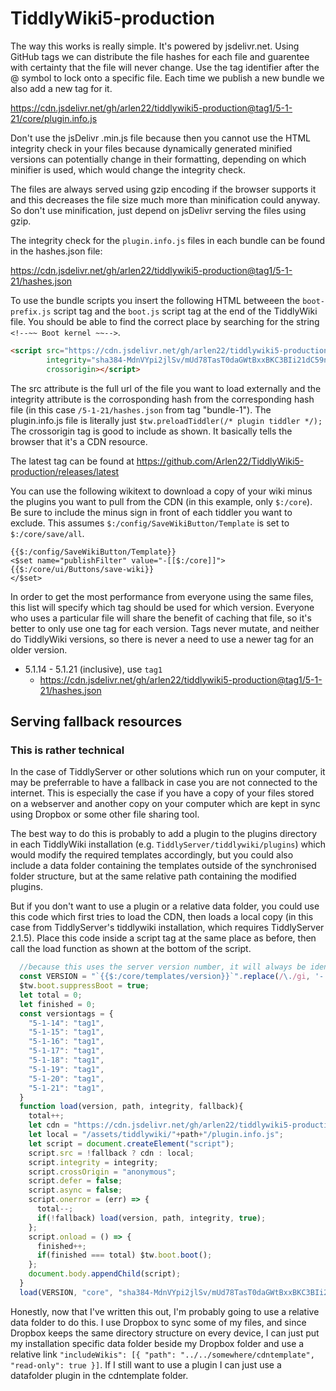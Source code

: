 # TiddlyWiki5-production

The way this works is really simple. It's powered by jsdelivr.net. Using GitHub tags we can distribute the file hashes for each file and guarentee with certainty that the file will never change. Use the tag identifier after the @ symbol to lock onto a specific file. Each time we publish a new bundle we also add a new tag for it.

https://cdn.jsdelivr.net/gh/arlen22/tiddlywiki5-production@tag1/5-1-21/core/plugin.info.js

Don't use the jsDelivr .min.js file because then you cannot use the HTML integrity check in your files because dynamically generated minified versions can potentially change in their formatting, depending on which minifier is used, which would change the integrity check. 

The files are always served using gzip encoding if the browser supports it and this decreases the file size much more than minification could anyway. So don't use minification, just depend on jsDelivr serving the files using gzip. 

The integrity check for the `plugin.info.js` files in each bundle can be found in the hashes.json file:

https://cdn.jsdelivr.net/gh/arlen22/tiddlywiki5-production@tag1/5-1-21/hashes.json

To use the bundle scripts you insert the following HTML betweeen the `boot-prefix.js` script tag and the `boot.js` script tag at the end of the TiddlyWiki file. You should be able to find the correct place by searching for the string `<!--~~ Boot kernel ~~-->`.

```html
<script src="https://cdn.jsdelivr.net/gh/arlen22/tiddlywiki5-production@tag1/5-1-21/core/plugin.info.js" 
        integrity="sha384-MdnVYpi2jlSv/mUd78TasT0daGWtBxxBKC3BIi21dC59nAoPHVK86ujlM6BhyOrt"
        crossorigin></script>
```

The src attribute is the full url of the file you want to load externally and the integrity attribute is the corrosponding hash from the corresponding hash file (in this case `/5-1-21/hashes.json` from tag "bundle-1"). The plugin.info.js file is literally just `$tw.preloadTiddler(/* plugin tiddler */);` The crossorigin tag is good to include as shown. It basically tells the browser that it's a CDN resource. 

The latest tag can be found at https://github.com/Arlen22/TiddlyWiki5-production/releases/latest

You can use the following wikitext to download a copy of your wiki minus the plugins you want to pull from the CDN (in this example, only `$:/core`). Be sure to include the minus sign in front of each tiddler you want to exclude. This assumes `$:/config/SaveWikiButton/Template` is set to `$:/core/save/all`. 

```plain
{{$:/config/SaveWikiButton/Template}}
<$set name="publishFilter" value="-[[$:/core]]">
{{$:/core/ui/Buttons/save-wiki}}
</$set>
```

In order to get the most performance from everyone using the same files, this list will specify which tag should be used for which version. Everyone who uses a particular file will share the benefit of caching that file, so it's better to only use one tag for each version. Tags never mutate, and neither do TiddlyWiki versions, so there is never a need to use a newer tag for an older version. 

- 5.1.14 - 5.1.21 (inclusive), use `tag1`
  - https://cdn.jsdelivr.net/gh/arlen22/tiddlywiki5-production@tag1/5-1-21/hashes.json
  
## Serving fallback resources

### This is rather technical

In the case of TiddlyServer or other solutions which run on your computer, it may be preferrable to have a fallback in case you are not connected to the internet. This is especially the case if you have a copy of your files stored on a webserver and another copy on your computer which are kept in sync using Dropbox or some other file sharing tool. 

The best way to do this is probably to add a plugin to the plugins directory in each TiddlyWiki installation (e.g. `TiddlyServer/tiddlywiki/plugins`) which would modify the required templates accordingly, but you could also include a data folder containing the templates outside of the synchronised folder structure, but at the same relative path containing the modified plugins. 

But if you don't want to use a plugin or a relative data folder, you could use this code which first tries to load the CDN, then loads a local copy (in this case from TiddlyServer's tiddlywiki installation, which requires TiddlyServer 2.1.5). Place this code inside a script tag at the same place as before, then call the load function as shown at the bottom of the script. 

```js
  //because this uses the server version number, it will always be identical to the fallback
  const VERSION = "`{{$:/core/templates/version}}`".replace(/\./gi, '-');
  $tw.boot.suppressBoot = true;
  let total = 0;
  let finished = 0;
  const versiontags = {
    "5-1-14": "tag1",
    "5-1-15": "tag1",
    "5-1-16": "tag1",
    "5-1-17": "tag1",
    "5-1-18": "tag1",
    "5-1-19": "tag1",
    "5-1-20": "tag1",
    "5-1-21": "tag1",
  }
  function load(version, path, integrity, fallback){
    total++;
    let cdn = "https://cdn.jsdelivr.net/gh/arlen22/tiddlywiki5-production@" + versiontags[version] || "method1" + "/" + version + "/" + path + "/plugin.info.js";
    let local = "/assets/tiddlywiki/"+path+"/plugin.info.js";
    let script = document.createElement("script");
    script.src = !fallback ? cdn : local;
    script.integrity = integrity;
    script.crossOrigin = "anonymous";
    script.defer = false;
    script.async = false;
    script.onerror = (err) => {
      total--;
      if(!fallback) load(version, path, integrity, true);
    };
    script.onload = () => { 
      finished++;
      if(finished === total) $tw.boot.boot();
    };
    document.body.appendChild(script);
  }
  load(VERSION, "core", "sha384-MdnVYpi2jlSv/mUd78TasT0daGWtBxxBKC3BIi21dC59nAoPHVK86ujlM6BhyOrt", false);
```
 
Honestly, now that I've written this out, I'm probably going to use a relative data folder to do this. I use Dropbox to sync some of my files, and since Dropbox keeps the same directory structure on every device, I can just put my installation specific data folder beside my Dropbox folder and use a relative link `"includeWikis": [{ "path": "../../somewhere/cdntemplate", "read-only": true }]`. If I still want to use a plugin I can just use a datafolder plugin in the cdntemplate folder.
